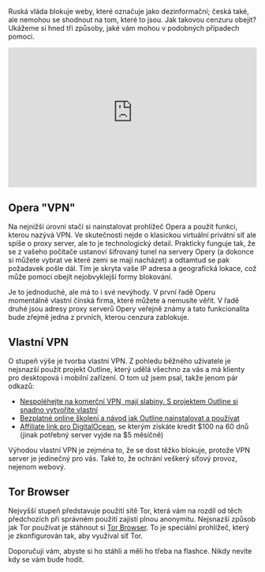 <!-- dcterms:title = Obcházení cenzury Internetu -->
<!-- dcterms:abstract = Ruská vláda blokuje weby, které označuje jako dezinformační; česká také, ale nemohou se shodnout na tom, které to jsou. Jak takovou cenzuru obejít? Ukážeme si hned tři způsoby, jaké vám mohou v podobných případech pomoci. -->
<!-- x4w:category = Politika -->
<!-- x4w:category = Bezpečnost -->
<!-- x4w:category = Z-TECH -->
<!-- dcterms:creator = Michal Altair Valášek -->
<!-- dcterms:dateAccepted = 2022-03-13 -->
<!-- x4w:pictureUrl = /perex-pictures/20200103-screenly-shutdown.jpg -->
<!-- x4w:pictureWidth = 150 -->
<!-- x4w:pictureHeight = 150 -->
<!-- x4w:coverUrl = /cover-pictures/20200103-screenly-shutdown.jpg -->
<!-- x4w:coverCredits = Aleksandar Cvetanovic (@lemonzandtea) via Unsplash.com -->

Ruská vláda blokuje weby, které označuje jako dezinformační; česká také, ale nemohou se shodnout na tom, které to jsou. Jak takovou cenzuru obejít? Ukážeme si hned tři způsoby, jaké vám mohou v podobných případech pomoci.

<div style="position:relative;padding-top:56.25%;">
  <iframe src="https://www.youtube-nocookie.com/embed/aQpFJCrdLFk" frameborder="0" allowfullscreen allow="accelerometer; autoplay; encrypted-media; gyroscope; picture-in-picture" style="position:absolute;top:0;left:0;width:100%;height:100%;"></iframe>
</div>

## Opera "VPN"

Na nejnižší úrovni stačí si nainstalovat prohlížeč Opera a použít funkci, kterou nazývá VPN. Ve skutečnosti nejde o klasickou virtuální privátní síť ale spíše o proxy server, ale to je technologický detail. Prakticky funguje tak, že se z vašeho počítače ustanoví šifrovaný tunel na servery Opery (a dokonce si můžete vybrat ve které zemi se mají nacházet) a odtamtud se pak požadavek pošle dál. Tím je skryta vaše IP adresa a geografická lokace, což může pomoci obejít nejobvyklejší formy blokování.

Je to jednoduché, ale má to i své nevýhody. V první řadě Operu momentálně vlastní čínská firma, které můžete a nemusíte věřit. V řadě druhé jsou adresy proxy serverů Opery veřejně známy a tato funkcionalita bude zřejmě jedna z prvních, kterou cenzura zablokuje.

## Vlastní VPN

O stupeň výše je tvorba vlastní VPN. Z pohledu běžného uživatele je nejsnazší použít projekt Outline, který udělá všechno za vás a má klienty pro desktopová i mobilní zařízení. O tom už jsem psal, takže jenom pár odkazů:

* [Nespoléhejte na komerční VPN, mají slabiny. S projektem Outline si snadno vytvoříte vlastní](https://tech.hn.cz/c7-66666540-psms7-740eeccb76b34cc)
* [Bezplatné online školení a návod jak Outline nainstalovat a používat](https://elearning.altairis.cz/courses/outline)
* [Affiliate link pro DigitalOcean](https://altair.is/digitalocean), se kterým získáte kredit $100 na 60 dnů (jinak potřebný server vyjde na $5 měsíčně)

Výhodou vlastní VPN je zejména to, že se dost těžko blokuje, protože VPN server je jedinečný pro vás. Také to, že ochrání veškerý síťový provoz, nejenom webový.

## Tor Browser

Nejvyšší stupeň představuje použití sítě Tor, která vám na rozdíl od těch předchozích při správném použití zajistí plnou anonymitu. Nejsnazší způsob jak Tor používat je stáhnout si [Tor Browser](https://www.torproject.org/download/). To je speciální prohlížeč, který je zkonfigurován tak, aby využíval síť Tor.

Doporučuji vám, abyste si ho stáhli a měli ho třeba na flashce. Nikdy nevíte kdy se vám bude hodit.
